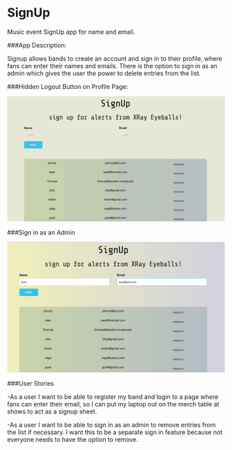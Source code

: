 # SignUp
Music event SignUp app for name and email.

###App Description:

Signup allows bands to create an account and sign in to their profile, where fans can enter their names and emails. There is the option to sign in as an admin
which gives the user the power to delete entries from the list.

###Hidden Logout Button on Profile Page:

![](/README_images/hidden-logout.gif)

###Sign in as an Admin

![](/README_images/Admin_Signin.png)


###User Stories

-As a user I want to be able to register my band and login to a page where fans can enter their email, so I can put my laptop out on the merch table at shows to act as a signup sheet.

-As a user I want to be able to sign in as an admin to remove entries from the list if necessary. I want this to be a separate sign in feature because not everyone needs to have the option to remove.
